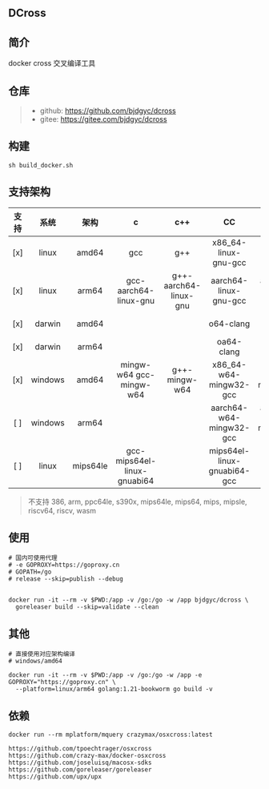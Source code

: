 ## DCross

## 简介

docker cross 交叉编译工具

## 仓库

> - github: https://github.com/bjdgyc/dcross
> - gitee: https://gitee.com/bjdgyc/dcross

## 构建

```
sh build_docker.sh
```

## 支持架构

| 支持  |   系统    |    架构    |              c              |          c++          |             CC              |           CXX           |                       备注                       |
|:---:|:-------:|:--------:|:---------------------------:|:---------------------:|:---------------------------:|:-----------------------:|:----------------------------------------------:|
| [x] |  linux  |  amd64   |             gcc             |          g++          |    x86_64-linux-gnu-gcc     |  x86_64-linux-gnu-g++   |                                                |
| [x] |  linux  |  arm64   |    gcc-aarch64-linux-gnu    | g++-aarch64-linux-gnu |    aarch64-linux-gnu-gcc    |  aarch64-linux-gnu-g++  |                                                |
| [x] | darwin  |  amd64   |                             |                       |          o64-clang          |       o64-clang++       |                                                |
| [x] | darwin  |  arm64   |                             |                       |         oa64-clang          |      oa64-clang++       |                                                |
| [x] | windows |  amd64   |  mingw-w64  gcc-mingw-w64   |     g++-mingw-w64     |   x86_64-w64-mingw32-gcc    | x86_64-w64-mingw32-g++  | https://launchpad.net/ubuntu/+source/mingw-w64 |
| [ ] | windows |  arm64   |                             |                       |   aarch64-w64-mingw32-gcc   | aarch64-w64-mingw32-g++ | https://launchpad.net/ubuntu/+source/mingw-w64 |
| [ ] |  linux  | mips64le | gcc-mips64el-linux-gnuabi64 |                       | mips64el-linux-gnuabi64-gcc |                         |                                                |

> 不支持
> 386, arm, ppc64le, s390x, mips64le, mips64, mips, mipsle, riscv64, riscv, wasm

## 使用

```
# 国内可使用代理
# -e GOPROXY=https://goproxy.cn
# GOPATH=/go
# release --skip=publish --debug


docker run -it --rm -v $PWD:/app -v /go:/go -w /app bjdgyc/dcross \
  goreleaser build --skip=validate --clean

```

## 其他

```
# 直接使用对应架构编译
# windows/amd64

docker run -it --rm -v $PWD:/app -v /go:/go -w /app -e GOPROXY="https://goproxy.cn" \
  --platform=linux/arm64 golang:1.21-bookworm go build -v
```

## 依赖

```
docker run --rm mplatform/mquery crazymax/osxcross:latest

https://github.com/tpoechtrager/osxcross
https://github.com/crazy-max/docker-osxcross
https://github.com/joseluisq/macosx-sdks
https://github.com/goreleaser/goreleaser
https://github.com/upx/upx
```
